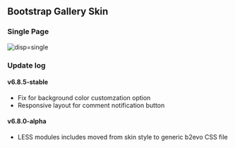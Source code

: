 ## Bootstrap Gallery Skin

### Single Page

![disp=single](skinshot.jpg)

### Update log

#### v6.8.5-stable
- Fix for background color customzation option
- Responsive layout for comment notification button

#### v6.8.0-alpha
- LESS modules includes moved from skin style to generic b2evo CSS file